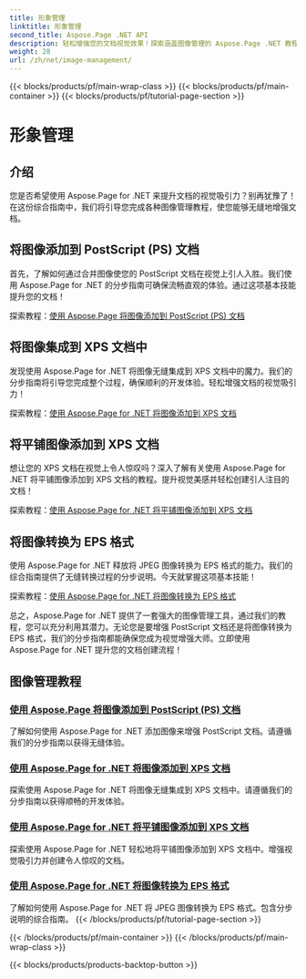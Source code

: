 ```yaml
---
title: 形象管理
linktitle: 形象管理
second_title: Aspose.Page .NET API
description: 轻松增强您的文档视觉效果！探索涵盖图像管理的 Aspose.Page .NET 教程。从添加图像到转换格式，掌握每一步。
weight: 28
url: /zh/net/image-management/
---
```


{{< blocks/products/pf/main-wrap-class >}}
{{< blocks/products/pf/main-container >}}
{{< blocks/products/pf/tutorial-page-section >}}

# 形象管理

## 介绍

您是否希望使用 Aspose.Page for .NET 来提升文档的视觉吸引力？别再犹豫了！在这份综合指南中，我们将引导您完成各种图像管理教程，使您能够无缝地增强文档。

## 将图像添加到 PostScript (PS) 文档

首先，了解如何通过合并图像使您的 PostScript 文档在视觉上引人入胜。我们使用 Aspose.Page for .NET 的分步指南可确保流畅直观的体验。通过这项基本技能提升您的文档！

探索教程：[使用 Aspose.Page 将图像添加到 PostScript (PS) 文档](./add-image-to-postscript-ps-document/)

## 将图像集成到 XPS 文档中

发现使用 Aspose.Page for .NET 将图像无缝集成到 XPS 文档中的魔力。我们的分步指南将引导您完成整个过程，确保顺利的开发体验。轻松增强文档的视觉吸引力！

探索教程：[使用 Aspose.Page for .NET 将图像添加到 XPS 文档](./add-image-to-xps-document/)

## 将平铺图像添加到 XPS 文档

想让您的 XPS 文档在视觉上令人惊叹吗？深入了解有关使用 Aspose.Page for .NET 将平铺图像添加到 XPS 文档的教程。提升视觉美感并轻松创建引人注目的文档！

探索教程：[使用 Aspose.Page for .NET 将平铺图像添加到 XPS 文档](./add-tiled-image-to-xps-document/)

## 将图像转换为 EPS 格式

使用 Aspose.Page for .NET 释放将 JPEG 图像转换为 EPS 格式的能力。我们的综合指南提供了无缝转换过程的分步说明。今天就掌握这项基本技能！

探索教程：[使用 Aspose.Page for .NET 将图像转换为 EPS 格式](./convert-image-to-eps-format/)

总之，Aspose.Page for .NET 提供了一套强大的图像管理工具，通过我们的教程，您可以充分利用其潜力。无论您是要增强 PostScript 文档还是将图像转换为 EPS 格式，我们的分步指南都能确保您成为视觉增强大师。立即使用 Aspose.Page for .NET 提升您的文档创建流程！
## 图像管理教程
### [使用 Aspose.Page 将图像添加到 PostScript (PS) 文档](./add-image-to-postscript-ps-document/)
了解如何使用 Aspose.Page for .NET 添加图像来增强 PostScript 文档。请遵循我们的分步指南以获得无缝体验。
### [使用 Aspose.Page for .NET 将图像添加到 XPS 文档](./add-image-to-xps-document/)
探索使用 Aspose.Page for .NET 将图像无缝集成到 XPS 文档中。请遵循我们的分步指南以获得顺畅的开发体验。
### [使用 Aspose.Page for .NET 将平铺图像添加到 XPS 文档](./add-tiled-image-to-xps-document/)
探索使用 Aspose.Page for .NET 轻松地将平铺图像添加到 XPS 文档中。增强视觉吸引力并创建令人惊叹的文档。
### [使用 Aspose.Page for .NET 将图像转换为 EPS 格式](./convert-image-to-eps-format/)
了解如何使用 Aspose.Page for .NET 将 JPEG 图像转换为 EPS 格式。包含分步说明的综合指南。
{{< /blocks/products/pf/tutorial-page-section >}}

{{< /blocks/products/pf/main-container >}}
{{< /blocks/products/pf/main-wrap-class >}}

{{< blocks/products/products-backtop-button >}}
